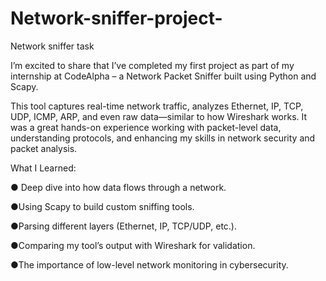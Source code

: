 # Network-sniffer-project-
Network sniffer task 

I’m excited to share that I’ve completed my first project as part of my internship at CodeAlpha – a Network Packet Sniffer built using Python and Scapy.

This tool captures real-time network traffic, analyzes Ethernet, IP, TCP, UDP, ICMP, ARP, and even raw data—similar to how Wireshark works. It was a great hands-on experience working with packet-level data, understanding protocols, and enhancing my skills in network security and packet analysis.

What I Learned:

● Deep dive into how data flows through a network.

●Using Scapy to build custom sniffing tools.

●Parsing different layers (Ethernet, IP, TCP/UDP, etc.).

●Comparing my tool’s output with Wireshark for validation.

●The importance of low-level network monitoring in cybersecurity.
